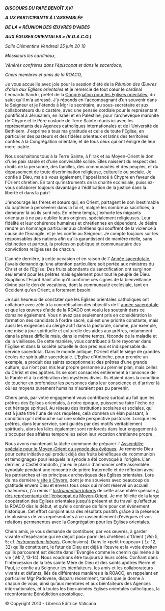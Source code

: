 ***DISCOURS DU PAPE BENOÎT XVI***

***A** **UX PARTICIPANTS À L'ASSEMBLÉE***

***DE LA « RÉUNION DES ŒUVRES D'AIDES***

***AUX ÉGLISES ORIENTALES » (R.O.A.C.O.)***

*Salle Clémentine* *Vendredi 25 juin 20* *10*

*Messieurs les cardinaux,*

*Vénérés confrères dans l'épiscopat et dans le sacerdoce,*

*Chers membres et amis de la ROACO,*

Je vous accueille avec joie pour la session d'été de la *Réunion des Œuvres d'aide aux Eglises orientales* et je remercie de tout cœur le cardinal Leonardo Sandri, préfet de la [Congrégation pour les Eglises orientales](http://www.vatican.va/roman_curia/congregations/orientchurch/index_fr.htm), du salut qu'il m'a adressé. J'y réponds en l'accompagnant d’un souvenir dans le Seigneur et je l'étends à Mgr le secrétaire, au sous-secrétaire et aux collaborateurs du dicastère, avec une pensée cordiale pour le représentant pontifical à Jérusalem, en Israël et en Palestine, pour l'archevêque maronite de Chypre et le Père custode de Terre Sainte réunis ici avec les représentants des Agences catholiques internationales et de l’Université de Bethléem. J'exprime à tous ma gratitude et celle de toute l'Eglise, en particulier des pasteurs et des fidèles orientaux et latins des territoires confiés à la Congrégation orientale, et de tous ceux qui ont émigré de leur mère-patrie.

Nous souhaitons tous à la Terre Sainte, à l'Irak et au Moyen-Orient le don d'une paix stable et d'une convivialité solide. Elles naissent du respect des droits de la personne, des familles, des communautés et des peuples, et du dépassement de toute discrimination religieuse, culturelle ou sociale. Je confie à Dieu, mais à vous également, l'appel lancé à Chypre en faveur de l'Orient chrétien. En tant qu'instruments de la charité ecclésiale, puissiez-vous collaborer toujours davantage à l'édification de la justice dans la liberté et dans la paix!

J'encourage les frères et sœurs qui, en Orient, partagent le don inestimable du baptême à persévérer dans la foi et, malgré les nombreux sacrifices, à demeurer là où ils sont nés. En même temps, j'exhorte les migrants orientaux à ne pas oublier leurs origines, spécialement religieuses. Leur fidélité et leur cohérence humaines et chrétiennes en dépendent. Je désire rendre un hommage particulier aux chrétiens qui souffrent de la violence à cause de l'Evangile, et je les confie au Seigneur. Je compte toujours sur les responsables des nations afin qu'ils garantissent de manière réelle, sans distinction et partout, la profession publique et communautaire des convictions religieuses de chacun.

L'année dernière, à cette occasion et en raison de l' [Année sacerdotale](http://www.vatican.va/special/anno_sac/index_fr.html), j'avais demandé qu'une attention particulière soit portée aux ministres du Christ et de l'Eglise. Des fruits abondants de sanctification ont surgi non seulement pour les prêtres mais également pour tout le peuple de Dieu. Supplions l'Esprit Saint afin qu'il confirme ces signes de la bienveillance divine par le don de vocations, dont la communauté ecclésiale, tant en Occident qu'en Orient, a fortement besoin.

Je suis heureux de constater que les Eglises orientales catholiques ont collaboré avec zèle à la concrétisation des objectifs de l' [année sacerdotale](http://www.vatican.va/special/anno_sac/index_fr.html) et que les œuvres d'aide de la ROACO ont voulu les soutenir dans ce domaine également. Vous n'avez pas seulement pris en considération la formation des candidats à l'ordre sacré, qui est une priorité constante, mais aussi les exigences du clergé actif dans la pastorale, comme, par exemple, une mise à jour spirituelle et culturelle des aides aux prêtres, notamment dans la phase difficile mais, dans le même temps, féconde de la maladie et de la vieillesse. De cette manière, vous contribuez à faire rayonner dans l'Eglise et dans la société actuelle le don précieux et indispensable du service sacerdotal. Dans le monde antique, l'Orient était le siège de grandes écoles de spiritualité sacerdotale. L'Eglise d'Antioche, pour prendre un exemple, a produit des saints exceptionnels: des prêtres d’une grande culture, qui n’ont pas mis leur propre personne au premier plan, mais celles du Christ et des apôtres. Ils se sont consacrés entièrement à l'annonce de la Parole et à la célébration des mystères divins. Ils étaient dans la condition de toucher en profondeur les personnes dans leur conscience et d'arriver là où les moyens purement humains n'auraient pas pu parvenir.

Chers amis, par votre engagement vous contribuez surtout au fait que les prêtres des Eglises orientales, à notre époque, puissent se faire l'écho de cet héritage spirituel. Au réseau des institutions scolaires et sociales, qui est à juste titre l'une de vos requêtes, cela donnera un élan puissant, à condition qu'il débouche sur une solide perspective pastorale. Lorsque les prêtres, dans leur service, sont guidés par des motifs véritablement spirituels, alors les laïcs également sont renforcés dans leur engagement à s'occuper des affaires temporelles selon leur vocation chrétienne propre.

Nous avons maintenant la tâche commune de préparer l' [Assemblée spéciale pour le Moyen-Orient du synode des évêques](http://www.vatican.va/roman_curia/synod/index_fr.htm#Assembl%C3%A9_Sp%C3%A9ciale_pour_le_Moyen-Orient). Je remercie Dieu pour cette initiative qui produit déjà des fruits bénéfiques de «communion et témoignage» pour lesquels le synode a été convoqué à l'origine. L'an dernier, à Castel Gandolfo, j'ai eu le plaisir d'annoncer cette assemblée synodale pendant une rencontre de prière fraternelle et de réflexion avec les patriarches et les principaux archevêques des Eglises orientales. Lors de ma dernière [visite à Chypre](/content/benedict-xvi/fr/travels/2010/index_cipro.html), dont je me souviens avec beaucoup de gratitude envers Dieu et envers tous ceux qui m'ont réservé un accueil chaleureux, j'ai remis l' *[Instrumentum laboris](http://www.vatican.va/roman_curia/synod/documents/rc_synod_doc_20100606_instrumentum-mo_fr.pdf)* de cette assemblée spéciale [à des représentants de l'épiscopat du Moyen-Orient](/content/benedict-xvi/fr/speeches/2010/june/documents/hf_ben-xvi_spe_20100606_instr-laboris.html). Je me félicite de la large coopération des Eglises orientales jusqu'à présent et du travail qu’effectue la ROACO dès le début, et qu’elle continue de faire pour cet événement historique. Cet effort conjoint aura des résultats positifs grâce à la présence de plusieurs de vos représentants à ce rassemblement d’évêques et vos relations permanentes avec la Congrégation pour les Eglises orientales.

Chers amis, je vous demande de contribuer, par vos œuvres, à garder vivante «l'espérance qui ne déçoit pas» parmi les chrétiens d'Orient ( *Rm* 5, 5; cf. *[Instrumentum laboris](http://www.vatican.va/roman_curia/synod/documents/rc_synod_doc_20100606_instrumentum-mo_fr.pdf)*, Conclusions). Dans le «petit troupeau» ( *Lc* 12, 32) qu'ils constituent, le futur de Dieu est déjà à l’œuvre et la «voie étroite» qu'ils parcourent est décrite dans l'Evangile comme le chemin qui mène à la vie ( *Mt* 7, 13-14). Nous voudrions être toujours à leurs côtés. Confiant dans l'intercession de la très sainte Mère de Dieu et des saints apôtres Pierre et Paul, je confie au Seigneur les bienfaiteurs, les amis et les collaborateurs vivants et défunts, liés de différentes manières à la ROACO, en rappelant en particulier Mgr Padovese, disparu récemment, tandis que je donne à chacun de vous, ainsi qu'aux membres et aux bienfaiteurs des Agences internationales, et à toutes les bien-aimées Eglises orientales catholiques, la réconfortante Bénédiction apostolique.

© Copyright 2010 - Libreria Editrice Vaticana